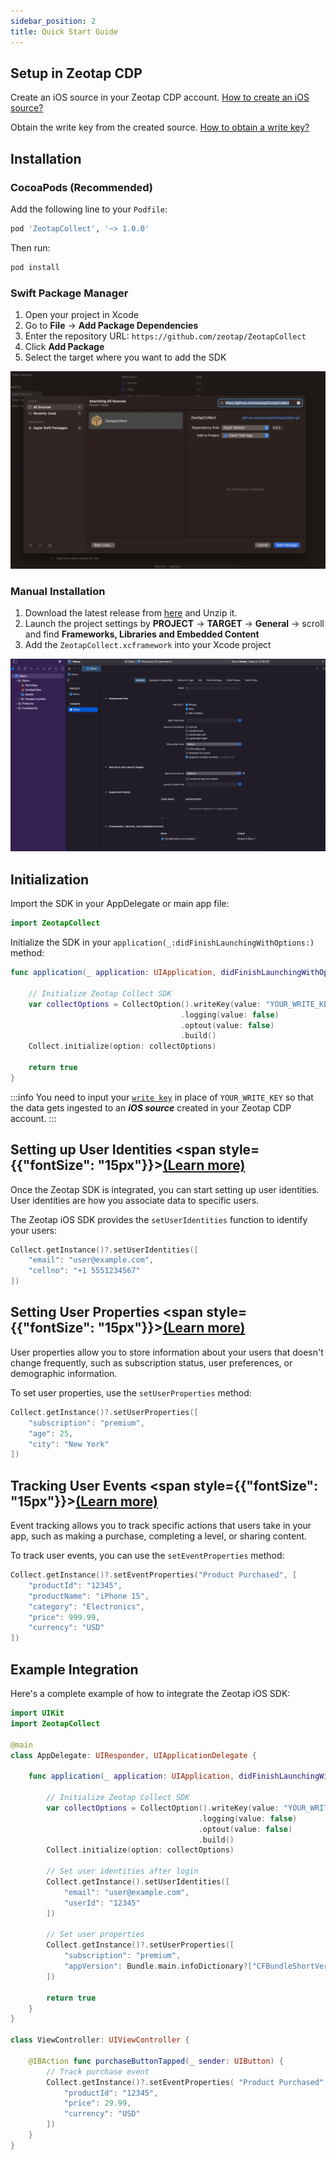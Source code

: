 ```yaml
---
sidebar_position: 2
title: Quick Start Guide
---
```


## Setup in Zeotap CDP

Create an iOS source in your Zeotap CDP account. [How to create an iOS source?](https://docs.zeotap.com/articles/#!integrate-customer/create-an-ios-sdk-source)

Obtain the write key from the created source. [How to obtain a write key?](./Configurations/writeKey)

## Installation

### CocoaPods (Recommended)

Add the following line to your `Podfile`:

```ruby
pod 'ZeotapCollect', '~> 1.0.0'
```

Then run:

```bash
pod install
```

### Swift Package Manager

1. Open your project in Xcode
2. Go to **File** → **Add Package Dependencies**
3. Enter the repository URL: `https://github.com/zeotap/ZeotapCollect`
4. Click **Add Package**
5. Select the target where you want to add the SDK

![SPM Add Package](../../static/img/iOS/spm-add-package.png)

### Manual Installation

1. Download the latest release from [here](https://content.zeotap.com/ios-sdk/ios-collect-sdk.zip) and Unzip it.
2. Launch the project settings by **PROJECT** → **TARGET** → **General** → scroll and find **Frameworks, Libraries and Embedded Content**
2. Add the `ZeotapCollect.xcframework` into your Xcode project

![Add xcframework](../../static/img/iOS/add-xcframework.png)

## Initialization

Import the SDK in your AppDelegate or main app file:

```swift
import ZeotapCollect
```

Initialize the SDK in your `application(_:didFinishLaunchingWithOptions:)` method:

```swift
func application(_ application: UIApplication, didFinishLaunchingWithOptions launchOptions: [UIApplication.LaunchOptionsKey: Any]?) -> Bool {
    
    // Initialize Zeotap Collect SDK
    var collectOptions = CollectOption().writeKey(value: "YOUR_WRITE_KEY")
                                      .logging(value: false)
                                      .optout(value: false)
                                      .build()
    Collect.initialize(option: collectOptions)
    
    return true
}
```

:::info
You need to input your [```write key```](./Configurations/writeKey) in place of ```YOUR_WRITE_KEY``` so that the data gets ingested to an ***iOS source*** created in your Zeotap CDP account.
:::

## Setting up User Identities <span style={{"fontSize": "15px"}}>[(Learn more)](./APIReference/setUserIdentities)</span>

Once the Zeotap SDK is integrated, you can start setting up user identities. User identities are how you associate data to specific users.

The Zeotap iOS SDK provides the `setUserIdentities` function to identify your users:

```swift
Collect.getInstance()?.setUserIdentities([
    "email": "user@example.com",
    "cellno": "+1 5551234567"
])
```

## Setting User Properties <span style={{"fontSize": "15px"}}>[(Learn more)](./APIReference/setUserProperties)</span>

User properties allow you to store information about your users that doesn't change frequently, such as subscription status, user preferences, or demographic information.

To set user properties, use the `setUserProperties` method:

```swift
Collect.getInstance()?.setUserProperties([
    "subscription": "premium",
    "age": 25,
    "city": "New York"
])
```

## Tracking User Events <span style={{"fontSize": "15px"}}>[(Learn more)](./APIReference/track)</span>

Event tracking allows you to track specific actions that users take in your app, such as making a purchase, completing a level, or sharing content.

To track user events, you can use the `setEventProperties` method:

```swift
Collect.getInstance()?.setEventProperties("Product Purchased", [
    "productId": "12345",
    "productName": "iPhone 15",
    "category": "Electronics",
    "price": 999.99,
    "currency": "USD"
])
```

## Example Integration

Here's a complete example of how to integrate the Zeotap iOS SDK:

```swift
import UIKit
import ZeotapCollect

@main
class AppDelegate: UIResponder, UIApplicationDelegate {

    func application(_ application: UIApplication, didFinishLaunchingWithOptions launchOptions: [UIApplication.LaunchOptionsKey: Any]?) -> Bool {
        
        // Initialize Zeotap Collect SDK
        var collectOptions = CollectOption().writeKey(value: "YOUR_WRITE_KEY")
                                          .logging(value: false)
                                          .optout(value: false)
                                          .build()
        Collect.initialize(option: collectOptions)
        
        // Set user identities after login
        Collect.getInstance().setUserIdentities([
            "email": "user@example.com",
            "userId": "12345"
        ])
        
        // Set user properties
        Collect.getInstance()?.setUserProperties([
            "subscription": "premium",
            "appVersion": Bundle.main.infoDictionary?["CFBundleShortVersionString"] as? String ?? "unknown"
        ])
        
        return true
    }
}

class ViewController: UIViewController {
    
    @IBAction func purchaseButtonTapped(_ sender: UIButton) {
        // Track purchase event
        Collect.getInstance()?.setEventProperties( "Product Purchased", properties: [
            "productId": "12345",
            "price": 29.99,
            "currency": "USD"
        ])
    }
}
```